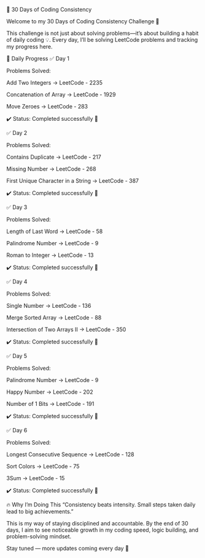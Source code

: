 🚀 30 Days of Coding Consistency

Welcome to my 30 Days of Coding Consistency Challenge 🎯

This challenge is not just about solving problems—it’s about building a habit of daily coding 💡.
Every day, I’ll be solving LeetCode problems and tracking my progress here.

📅 Daily Progress
✅ Day 1

Problems Solved:

Add Two Integers → LeetCode - 2235

Concatenation of Array → LeetCode - 1929

Move Zeroes → LeetCode - 283

✔️ Status: Completed successfully 🎉

✅ Day 2

Problems Solved:

Contains Duplicate → LeetCode - 217

Missing Number → LeetCode - 268

First Unique Character in a String → LeetCode - 387

✔️ Status: Completed successfully 🎉

✅ Day 3

Problems Solved:

Length of Last Word → LeetCode - 58

Palindrome Number → LeetCode - 9

Roman to Integer → LeetCode - 13

✔️ Status: Completed successfully 🎉

✅ Day 4

Problems Solved:

Single Number → LeetCode - 136

Merge Sorted Array → LeetCode - 88

Intersection of Two Arrays II → LeetCode - 350

✔️ Status: Completed successfully 🎉

✅ Day 5

Problems Solved:

Palindrome Number → LeetCode - 9

Happy Number → LeetCode - 202

Number of 1 Bits → LeetCode - 191

✔️ Status: Completed successfully 🎉

✅ Day 6

Problems Solved:

Longest Consecutive Sequence → LeetCode - 128

Sort Colors → LeetCode - 75

3Sum → LeetCode - 15

✔️ Status: Completed successfully 🎉

🔥 Why I’m Doing This
“Consistency beats intensity. Small steps taken daily lead to big achievements.”

This is my way of staying disciplined and accountable.
By the end of 30 days, I aim to see noticeable growth in my coding speed, logic building, and problem-solving mindset.

Stay tuned — more updates coming every day 🚀

